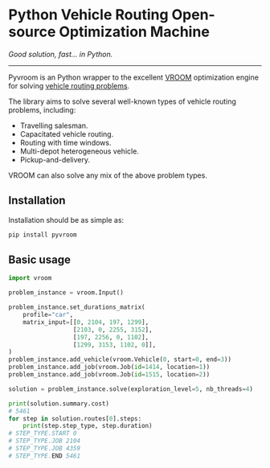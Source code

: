 # Python Vehicle Routing Open-source Optimization Machine

_Good solution, fast... in Python._

---

Pyvroom is an Python wrapper to the excellent [VROOM](https://github.com/VROOM-Project/vroom) optimization engine for solving
[vehicle routing problems](https://en.wikipedia.org/wiki/Vehicle_routing_problem).

The library aims to solve several well-known types of vehicle routing problems, including:

- Travelling salesman.
- Capacitated vehicle routing.
- Routing with time windows.
- Multi-depot heterogeneous vehicle.
- Pickup-and-delivery.

VROOM can also solve any mix of the above problem types.

## Installation

Installation should be as simple as:

```bash
pip install pyvroom
```

## Basic usage

```python
import vroom

problem_instance = vroom.Input()

problem_instance.set_durations_matrix(
    profile="car",
    matrix_input=[[0, 2104, 197, 1299],
                  [2103, 0, 2255, 3152],
                  [197, 2256, 0, 1102],
                  [1299, 3153, 1102, 0]],
)
problem_instance.add_vehicle(vroom.Vehicle(0, start=0, end=3))
problem_instance.add_job(vroom.Job(id=1414, location=1))
problem_instance.add_job(vroom.Job(id=1515, location=2))

solution = problem_instance.solve(exploration_level=5, nb_threads=4)

print(solution.summary.cost)
# 5461
for step in solution.routes[0].steps:
    print(step.step_type, step.duration)
# STEP_TYPE.START 0
# STEP_TYPE.JOB 2104
# STEP_TYPE.JOB 4359
# STEP_TYPE.END 5461
```
